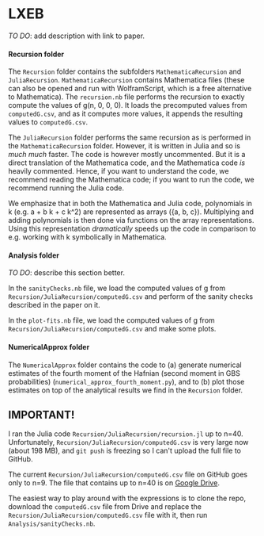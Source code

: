 # LXEB

*TO DO*: add description with link to paper.


#### Recursion folder

The `Recursion` folder contains the subfolders `MathematicaRecursion` and `JuliaRecursion`. `MathematicaRecursion` contains Mathematica files (these can also be opened and run with WolframScript, which is a free alternative to Mathematica). The `recursion.nb` file performs the recursion to exactly compute the values of g(n, 0, 0, 0). It loads the precomputed values from `computedG.csv`, and as it computes more values, it appends the resulting values to `computedG.csv`.

The `JuliaRecursion` folder performs the same recursion as is performed in the `MathematicaRecursion` folder. However, it is written in Julia and so is _much much_ faster. The code is however mostly uncommented. But it is a direct translation of the Mathematica code, and the Mathematica code _is_ heavily commented. Hence, if you want to understand the code, we recommend reading the Mathematica code; if you want to run the code, we recommend running the Julia code.

We emphasize that in both the Mathematica and Julia code, polynomials in k (e.g. a + b k + c k^2) are represented as arrays ({a, b, c}). Multiplying and adding polynomials is then done via functions on the array representations. Using this representation _dramatically_ speeds up the code in comparison to e.g. working with k symbolically in Mathematica.


#### Analysis folder

*TO DO*: describe this section better.

In the `sanityChecks.nb` file, we load the computed values of g from `Recursion/JuliaRecursion/computedG.csv` and perform of the sanity checks described in the paper on it.

In the `plot-fits.nb` file, we load the computed values of g from `Recursion/JuliaRecursion/computedG.csv` and make some plots.


#### NumericalApprox folder

The `NumericalApprox` folder contains the code to (a) generate numerical estimates of the fourth moment of the Hafnian (second moment in GBS probabilities) (`numerical_approx_fourth_moment.py`), and to (b) plot those estimates on top of the analytical results we find in the `Recursion` folder.


## IMPORTANT!

I ran the Julia code `Recursion/JuliaRecursion/recursion.jl` up to n=40. Unfortunately, `Recursion/JuliaRecursion/computedG.csv` is very large now (about 198 MB), and `git push` is freezing so I can't upload the full file to GitHub. 

The current `Recursion/JuliaRecursion/computedG.csv` file on GitHub goes only to n=9. The file that contains up to n=40 is on [Google Drive](https://drive.google.com/drive/folders/1sCdtR_jjV6ohsK2928Ki3WuEgbaKxJkt?usp=share_link). 

The easiest way to play around with the expressions is to clone the repo, download the `computedG.csv` file from Drive and replace the `Recursion/JuliaRecursion/computedG.csv` file with it, then run `Analysis/sanityChecks.nb`.


